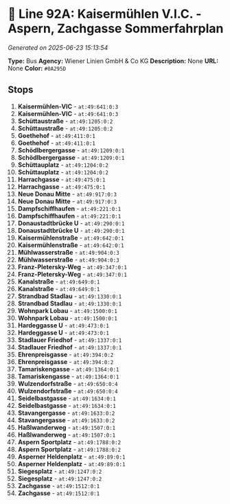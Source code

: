 # 🚌 Line 92A: Kaisermühlen V.I.C. - Aspern, Zachgasse Sommerfahrplan

*Generated on 2025-06-23 15:13:54*

**Type:** Bus
**Agency:** Wiener Linien GmbH & Co KG
**Description:** None
**URL:** None
**Color:** `#0A295D`

## Stops

1. **Kaisermühlen-VIC** - `at:49:641:0:3`
2. **Kaisermühlen-VIC** - `at:49:641:0:3`
3. **Schüttaustraße** - `at:49:1205:0:2`
4. **Schüttaustraße** - `at:49:1205:0:2`
5. **Goethehof** - `at:49:411:0:1`
6. **Goethehof** - `at:49:411:0:1`
7. **Schödlbergergasse** - `at:49:1209:0:1`
8. **Schödlbergergasse** - `at:49:1209:0:1`
9. **Schüttauplatz** - `at:49:1204:0:2`
10. **Schüttauplatz** - `at:49:1204:0:2`
11. **Harrachgasse** - `at:49:475:0:1`
12. **Harrachgasse** - `at:49:475:0:1`
13. **Neue Donau Mitte** - `at:49:917:0:3`
14. **Neue Donau Mitte** - `at:49:917:0:3`
15. **Dampfschiffhaufen** - `at:49:221:0:1`
16. **Dampfschiffhaufen** - `at:49:221:0:1`
17. **Donaustadtbrücke U** - `at:49:290:0:1`
18. **Donaustadtbrücke U** - `at:49:290:0:1`
19. **Kaisermühlenstraße** - `at:49:642:0:1`
20. **Kaisermühlenstraße** - `at:49:642:0:1`
21. **Mühlwasserstraße** - `at:49:904:0:3`
22. **Mühlwasserstraße** - `at:49:904:0:3`
23. **Franz-Pletersky-Weg** - `at:49:347:0:1`
24. **Franz-Pletersky-Weg** - `at:49:347:0:1`
25. **Kanalstraße** - `at:49:649:0:1`
26. **Kanalstraße** - `at:49:649:0:1`
27. **Strandbad Stadlau** - `at:49:1330:0:1`
28. **Strandbad Stadlau** - `at:49:1330:0:1`
29. **Wohnpark Lobau** - `at:49:1500:0:1`
30. **Wohnpark Lobau** - `at:49:1500:0:1`
31. **Hardeggasse U** - `at:49:473:0:1`
32. **Hardeggasse U** - `at:49:473:0:1`
33. **Stadlauer Friedhof** - `at:49:1337:0:1`
34. **Stadlauer Friedhof** - `at:49:1337:0:1`
35. **Ehrenpreisgasse** - `at:49:394:0:2`
36. **Ehrenpreisgasse** - `at:49:394:0:2`
37. **Tamariskengasse** - `at:49:1364:0:1`
38. **Tamariskengasse** - `at:49:1364:0:1`
39. **Wulzendorfstraße** - `at:49:650:0:4`
40. **Wulzendorfstraße** - `at:49:650:0:4`
41. **Seidelbastgasse** - `at:49:1634:0:1`
42. **Seidelbastgasse** - `at:49:1634:0:1`
43. **Stavangergasse** - `at:49:1633:0:2`
44. **Stavangergasse** - `at:49:1633:0:2`
45. **Haßlwanderweg** - `at:49:1507:0:1`
46. **Haßlwanderweg** - `at:49:1507:0:1`
47. **Aspern Sportplatz** - `at:49:1788:0:2`
48. **Aspern Sportplatz** - `at:49:1788:0:2`
49. **Asperner Heldenplatz** - `at:49:89:0:1`
50. **Asperner Heldenplatz** - `at:49:89:0:1`
51. **Siegesplatz** - `at:49:1247:0:2`
52. **Siegesplatz** - `at:49:1247:0:2`
53. **Zachgasse** - `at:49:1512:0:1`
54. **Zachgasse** - `at:49:1512:0:1`